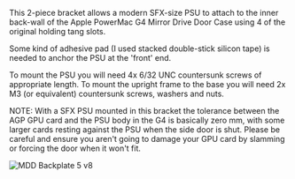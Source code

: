 This 2-piece bracket allows a modern SFX-size PSU to attach to the inner back-wall of the Apple PowerMac G4 Mirror Drive Door Case using 4 of the original holding tang slots.

Some kind of adhesive pad (I used stacked double-stick silicon tape) is needed to anchor the PSU at the 'front' end.

To mount the PSU you will need 4x 6/32 UNC countersunk screws of appropriate length.
To mount the upright frame to the base you will need 2x M3 (or equivalent) countersunk screws, washers and nuts.

NOTE: With a SFX PSU mounted in this bracket the tolerance between the AGP GPU card and the PSU body in the G4 is basically zero mm, with some larger cards resting against the PSU when the side door is shut. Please be careful and ensure you aren't going to damage your GPU card by slamming or forcing the door when it won't fit.

![MDD Backplate 5 v8](https://github.com/user-attachments/assets/3d6732af-9aa5-416d-8cc4-d53d04365cd7)

